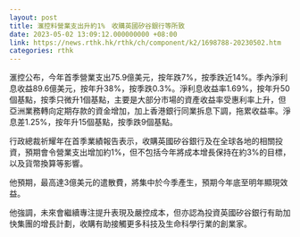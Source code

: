 ```yaml
---
layout: post
title: 滙控料營業支出升約1%　收購英國矽谷銀行等所致
date: 2023-05-02 13:09:12.000000000 +08:00
link: https://news.rthk.hk/rthk/ch/component/k2/1698788-20230502.htm
categories: rthk
---
```


滙控公布，今年首季營業支出75.9億美元，按年跌7%，按季跌近14%。季內淨利息收益89.6億美元，按年升38%，按季跌0.3%。淨利息收益率1.69%，按年升50個基點，按季只微升1個基點，主要是大部分市場的資產收益率受惠利率上升，但亞洲業務轉向定期存款的資金增加，加上香港銀行同業拆息下調，拖累收益率。淨息差1.25%，按年升15個基點，按季跌9個基點。

行政總裁祈耀年在首季業績報告表示，收購英國矽谷銀行及在全球各地的相關投資，預期會令營業支出增加約1%，但不包括今年將成本增長保持在約3%的目標，以及貨幣換算等影響。

他預期，最高達3億美元的遣散費，將集中於今季產生，預期今年底至明年顯現效益。

他強調，未來會繼續專注提升表現及嚴控成本，但亦認為投資英國矽谷銀行有助加快集團的增長計劃，收購有助接觸更多科技及生命科學行業的創業家。
